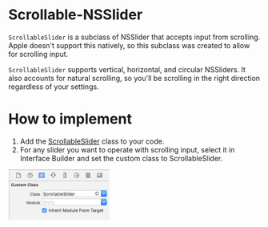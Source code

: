 # Scrollable-NSSlider
`ScrollableSlider` is a subclass of NSSlider that accepts input from scrolling. Apple doesn't support this natively, so this subclass was created to allow for scrolling input.

`ScrollableSlider` supports vertical, horizontal, and circular NSSliders. It also accounts for natural scrolling, so you'll be scrolling in the right direction regardless of your settings.

# How to implement
1. Add the [ScrollableSlider](ScrollableSlider.swift) class to your code.
1. For any slider you want to operate with scrolling input, select it in Interface Builder and set the custom class to ScrollableSlider.

<img src="screenshots/custom-class.png" width=40% >
